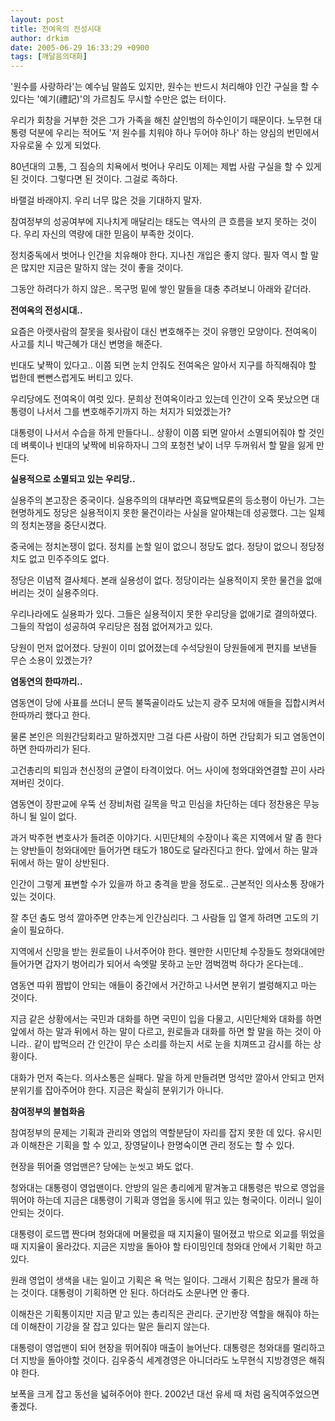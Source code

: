 ```yaml
---
layout: post
title: 전여옥의 전성시대
author: drkim
date: 2005-06-29 16:33:29 +0900
tags: [깨달음의대화]
---
```

'원수를 사랑하라'는 예수님 말씀도 있지만, 원수는 반드시 처리해야 인간 구실을 할 수 있다는 '예기(禮記)'의 가르침도 무시할 수만은 없는 터이다. 

우리가 회창을 거부한 것은 그가 가족을 해친 살인범의 하수인이기 때문이다. 노무현 대통령 덕분에 우리는 적어도 '저 원수를 치워야 하나 두어야 하나' 하는 양심의 번민에서 자유로울 수 있게 되었다. 

80년대의 고통, 그 짐승의 치욕에서 벗어나 우리도 이제는 제법 사람 구실을 할 수 있게 된 것이다. 그렇다면 된 것이다. 그걸로 족하다. 

바랠걸 바래야지. 우리 너무 많은 것을 기대하지 말자.

참여정부의 성공여부에 지나치게 매달리는 태도는 역사의 큰 흐름을 보지 못하는 것이다. 우리 자신의 역량에 대한 믿음이 부족한 것이다. 

정치중독에서 벗어나 인간을 치유해야 한다. 지나친 개입은 좋지 않다. 필자 역시 할 말은 많지만 지금은 말하지 않는 것이 좋을 것이다. 

그동안 하려다가 하지 않은.. 목구멍 밑에 쌓인 말들을 대충 추려보니 아래와 같더라. 



**전여옥의 전성시대..**

요즘은 아랫사람의 잘못을 윗사람이 대신 변호해주는 것이 유행인 모양이다. 전여옥이 사고를 치니 박근혜가 대신 변명을 해준다. 

빈대도 낯짝이 있다고.. 이쯤 되면 눈치 안줘도 전여옥은 알아서 지구를 하직해줘야 할 법한데 뻔뻔스럽게도 버티고 있다. 

우리당에도 전여옥이 여럿 있다. 문희상 전여옥이라고 있는데 인간이 오죽 못났으면 대통령이 나서서 그를 변호해주기까지 하는 처지가 되었겠는가?

대통령이 나서서 수습을 하게 만들다니.. 상황이 이쯤 되면 알아서 소멸되어줘야 할 것인데 벼룩이나 빈대의 낯짝에 비유하자니 그의 포청천 낯이 너무 두꺼워서 할 말을 잃게 만든다. 



**실용적으로 소멸되고 있는 우리당..**

실용주의 본고장은 중국이다. 실용주의의 대부라면 흑묘백묘론의 등소평이 아닌가. 그는 현명하게도 정당은 실용적이지 못한 물건이라는 사실을 알아채는데 성공했다. 그는 일체의 정치논쟁을 중단시켰다. 

중국에는 정치논쟁이 없다. 정치를 논할 일이 없으니 정당도 없다. 정당이 없으니 정당정치도 없고 민주주의도 없다. 

정당은 이념적 결사체다. 본래 실용성이 없다. 정당이라는 실용적이지 못한 물건을 없애버리는 것이 실용주의다. 

우리나라에도 실용파가 있다. 그들은 실용적이지 못한 우리당을 없애기로 결의하였다. 그들의 작업이 성공하여 우리당은 점점 없어져가고 있다. 

당원이 먼저 없어졌다. 당원이 이미 없어졌는데 수석당원이 당원들에게 편지를 보낸들 무슨 소용이 있겠는가? 



**염동연의 한따까리..**

염동연이 당에 사표를 쓰더니 문득 불뚝골이라도 났는지 광주 모처에 애들을 집합시켜서 한따까리 했다고 한다. 

물론 본인은 의원간담회라고 말하겠지만 그걸 다른 사람이 하면 간담회가 되고 염동연이 하면 한따까리가 된다. 

고건총리의 퇴임과 천신정의 균열이 타격이었다. 어느 사이에 청와대와연결할 끈이 사라져버린 것이다. 

염동연이 장판교에 우뚝 선 장비처럼 길목을 막고 민심을 차단하는 데다 정찬용은 무능하니 될 일이 없다. 

과거 박주현 변호사가 들려준 이야기다. 시민단체의 수장이나 혹은 지역에서 말 좀 한다는 양반들이 청와대에만 들어가면 태도가 180도로 달라진다고 한다. 앞에서 하는 말과 뒤에서 하는 말이 상반된다. 

인간이 그렇게 표변할 수가 있을까 하고 충격을 받을 정도로.. 근본적인 의사소통 장애가 있는 것이다. 

잘 추던 춤도 멍석 깔아주면 안추는게 인간심리다. 그 사람들 입 열게 하려면 고도의 기술이 필요하다. 

지역에서 신망을 받는 원로들이 나서주어야 한다. 웬만한 시민단체 수장들도 청와대에만 들어가면 갑자기 벙어리가 되어서 속엣말 못하고 눈만 껌벅껌벅 하다가 온다는데.. 

염동연 따위 짬밥이 안되는 애들이 중간에서 거간하고 나서면 분위기 썰렁해지고 마는 것이다. 

지금 같은 상황에서는 국민과 대화를 하면 국민이 입을 다물고, 시민단체와 대화를 하면 앞에서 하는 말과 뒤에서 하는 말이 다르고, 원로들과 대화를 하면 할 말을 하는 것이 아니라.. 같이 밥먹으러 간 인간이 무슨 소리를 하는지 서로 눈을 치껴뜨고 감시를 하는 상황이다. 

대화가 먼저 죽는다. 의사소통은 실패다. 말을 하게 만들려면 멍석만 깔아서 안되고 먼저 분위기를 잡아주어야 한다. 지금은 확실히 분위기가 아니다. 



**참여정부의 불협화음**

참여정부의 문제는 기획과 관리와 영업의 역할분담이 자리를 잡지 못한 데 있다. 유시민과 이해찬은 기획을 할 수 있고, 장영달이나 한명숙이면 관리 정도는 할 수 있다. 

현장을 뛰어줄 영업맨은? 당에는 눈씻고 봐도 없다.

청와대는 대통령이 영업맨이다. 안방의 일은 총리에게 맡겨놓고 대통령은 밖으로 영업을 뛰어야 하는데 지금은 대통령이 기획과 영업을 동시에 뛰고 있는 형국이다. 이러니 일이 안되는 것이다. 

대통령이 로드맵 짠다며 청와대에 머물렀을 때 지지율이 떨어졌고 밖으로 외교를 뛰었을 때 지지율이 올라갔다. 지금은 지방을 돌아야 할 타이밍인데 청와대 안에서 기획만 하고 있다.

원래 영업이 생색을 내는 일이고 기획은 욕 먹는 일이다. 그래서 기획은 참모가 몰래 하는 것이다. 대통령이 기획하면 안 된다. 하더라도 소문나면 안 좋다. 

이해찬은 기획통이지만 지금 맡고 있는 총리직은 관리다. 군기반장 역할을 해줘야 하는데 이해찬이 기강을 잘 잡고 있다는 말은 들리지 않는다. 

대통령이 영업맨이 되어 현장을 뛰어줘야 매출이 늘어난다. 대통령은 청와대를 멀리하고 더 지방을 돌아야할 것이다. 김우중식 세계경영은 아니더라도 노무현식 지방경영은 해줘야 한다. 

보폭을 크게 잡고 동선을 넓혀주어야 한다. 2002년 대선 유세 때 처럼 움직여주었으면 좋겠다.